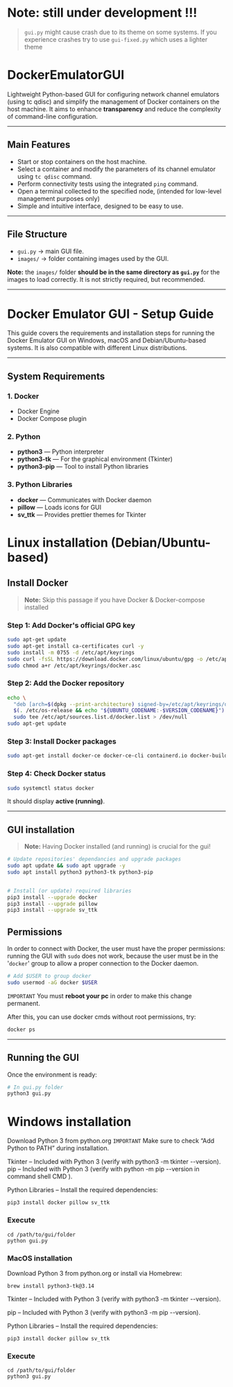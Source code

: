 # Note: still under development !!!
> `gui.py` might cause crash due to its theme on some systems. If you experience crashes try to use `gui-fixed.py` which uses a lighter theme 


# DockerEmulatorGUI
Lightweight Python-based GUI for configuring network channel emulators
(using tc qdisc) and simplify the management of Docker containers on the host machine.
It aims to enhance **transparency** and reduce the complexity of command-line configuration.

---

## Main Features

- Start or stop containers on the host machine.
- Select a container and modify the parameters of its channel emulator using `tc qdisc` command.
- Perform connectivity tests using the integrated `ping` command.
- Open a terminal collected to the specified node, (intended for low-level management purposes only)
- Simple and intuitive interface, designed to be easy to use.

---

## File Structure

- `gui.py` → main GUI file.
- `images/` → folder containing images used by the GUI.

**Note:** the `images/` folder **should be in the same directory as `gui.py`** for the images to load correctly. 
It is not strictly required, but recommended.

---

# Docker Emulator GUI - Setup Guide

This guide covers the requirements and installation steps for running the Docker 
Emulator GUI on Windows, macOS and Debian/Ubuntu-based systems.
It is also compatible with different Linux distributions.

---

## System Requirements

### 1. Docker

* Docker Engine
* Docker Compose plugin

### 2. Python

* **python3** — Python interpreter
* **python3-tk** — For the graphical environment (Tkinter)
* **python3-pip** — Tool to install Python libraries

### 3. Python Libraries

* **docker** — Communicates with Docker daemon
* **pillow** — Loads icons for GUI
* **sv_ttk** — Provides prettier themes for Tkinter

# Linux installation (Debian/Ubuntu-based)

## Install Docker
> **Note:** Skip this passage if you have Docker & Docker-compose installed

### Step 1: Add Docker's official GPG key

```bash
sudo apt-get update
sudo apt-get install ca-certificates curl -y
sudo install -m 0755 -d /etc/apt/keyrings
sudo curl -fsSL https://download.docker.com/linux/ubuntu/gpg -o /etc/apt/keyrings/docker.asc
sudo chmod a+r /etc/apt/keyrings/docker.asc
```

### Step 2: Add the Docker repository

```bash
echo \
  "deb [arch=$(dpkg --print-architecture) signed-by=/etc/apt/keyrings/docker.asc] https://download.docker.com/linux/ubuntu \
  $(. /etc/os-release && echo "${UBUNTU_CODENAME:-$VERSION_CODENAME}") stable" | \
  sudo tee /etc/apt/sources.list.d/docker.list > /dev/null
sudo apt-get update
```

### Step 3: Install Docker packages

```bash
sudo apt-get install docker-ce docker-ce-cli containerd.io docker-buildx-plugin docker-compose-plugin -y
```

### Step 4: Check Docker status

```bash
sudo systemctl status docker
```

It should display **active (running)**.

---

## GUI installation

> **Note:** Having Docker installed (and running) is crucial for the gui!

```bash
# Update repositories' dependancies and upgrade packages
sudo apt update && sudo apt upgrade -y
sudo apt install python3 python3-tk python3-pip


# Install (or update) required libraries
pip3 install --upgrade docker
pip3 install --upgrade pillow
pip3 install --upgrade sv_ttk
```

## Permissions

In order to connect with Docker, the user must have the proper permissions: running the GUI with `sudo`  does not work,
because the user must be in the '`docker`' group to allow a proper connection to the Docker daemon.

```bash
# Add $USER to group docker
sudo usermod -aG docker $USER
```

`IMPORTANT` You must **reboot your pc** in order to make this change permanent.

After this, you can use docker cmds without root permissions, try:

```bash
docker ps
```

---

## Running the GUI
Once the environment is ready:
```bash
# In gui.py folder
python3 gui.py
```

# Windows installation

Download Python 3 from python.org
`IMPORTANT` Make sure to check “Add Python to PATH” during installation.

Tkinter – Included with Python 3 (verify with python3 -m tkinter --version).
pip     – Included with Python 3 (verify with python -m pip --version in command shell CMD ).


Python Libraries – Install the required dependencies:
```shell
pip3 install docker pillow sv_ttk
```

### Execute
```shell
cd /path/to/gui/folder
python gui.py
```

### MacOS installation

Download Python 3 from python.org
 or install via Homebrew:
```shell
brew install python3-tk@3.14
```

Tkinter – Included with Python 3 (verify with python3 -m tkinter --version).

pip     – Included with Python 3 (verify with python3 -m pip --version).

Python Libraries – Install the required dependencies:
```shell
pip3 install docker pillow sv_ttk
```

### Execute
```shell
cd /path/to/gui/folder
python3 gui.py
```

